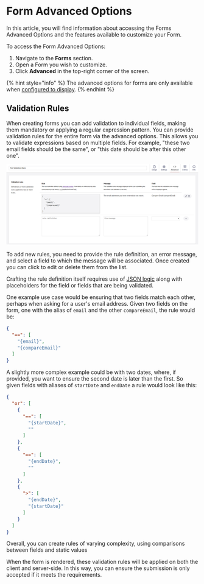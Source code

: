 # Form Advanced Options

In this article, you will find information about accessing the Forms Advanced Options and the features available to customize your Form.

To access the Form Advanced Options:

1. Navigate to the **Forms** section.
2. Open a Form you wish to customize.
3.  Click **Advanced** in the top-right corner of the screen.

{% hint style="info" %}
The advanced options for forms are only available when [configured to display](../../developer/configuration/README.md#enableadvancedvalidationrules).
{% endhint %}

## Validation Rules

When creating forms you can add validation to individual fields, making them mandatory or applying a regular expression pattern. You can provide validation rules for the entire form via the advanced options. This allows you to validate expressions based on multiple fields. For example, "these two email fields should be the same", or "this date should be after this other one".

![Validation rules](./images/validation-rules.png)

To add new rules, you need to provide the rule definition, an error message, and select a field to which the message will be associated.  Once created you can click to edit or delete them from the list.

Crafting the rule definition itself requires use of [JSON logic](https://jsonlogic.com/) along with placeholders for the field or fields that are being validated.

One example use case would be ensuring that two fields match each other, perhaps when asking for a user's email address.  Given two fields on the form, one with the alias of `email` and the other `compareEmail`, the rule would be:

```json
{
  "==": [
    "{email}",
    "{compareEmail}"
  ]
}
```

A slightly more complex example could be with two dates, where, if provided, you want to ensure the second date is later than the first. So given fields with aliases of `startDate` and `endDate` a rule would look like this:

```json
{
  "or": [
    {
      "==": [
        "{startDate}",
        ""
      ]
    },
    {
      "==": [
        "{endDate}",
        ""
      ]
    },
    {
      ">": [
        "{endDate}",
        "{startDate}"
      ]
    }
  ]
}
```

Overall, you can create rules of varying complexity, using comparisons between fields and static values

When the form is rendered, these validation rules will be applied on both the client and server-side. In this way, you can ensure the submission is only accepted if it meets the requirements.